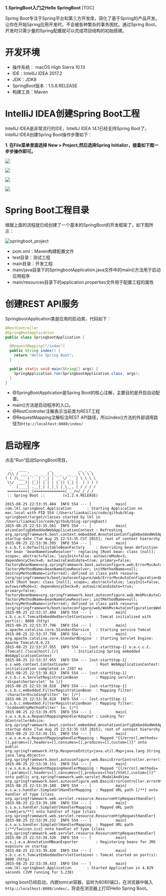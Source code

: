 **1.SpringBoot入门之Hello SpringBoot**
[TOC]

Spring Boot专注于Spring平台和第三方开发库，简化了基于Spring的产品开发。让你在开始Spring应用开发时，不会被各种繁杂的事务困扰。通过Spring Boot，开发时只需少量的Spring配置就可以完成项目结构的初始搭建。

<!-- more -->

# 开发环境

* 操作系统： macOS High Sierra 10.13
* IDE：IntelliJ IDEA 2017.2
* JDK：JDK8
* SpringBoot版本：1.5.8.RELEASE
* 构建工具：Maven

# IntelliJ IDEA创建Spring Boot工程

IntelliJ IDEA是非常流行的IDE，IntelliJ IDEA 14.1已经支持Spring Boot了。
IntelliJ IDEA创建Spring Boot操作步骤如下：

**1. 在File菜单里面选择 New > Project,然后选择Spring Initializr，接着如下图一步步操作即可。**

![](http://7xqch5.com1.z0.glb.clouddn.com/springboot1-2.png)

![](http://7xqch5.com1.z0.glb.clouddn.com/springboot1-3.png)

![](http://7xqch5.com1.z0.glb.clouddn.com/springboot1-4.png)

![](http://7xqch5.com1.z0.glb.clouddn.com/springboot1-5.png)

# Spring Boot工程目录

根据上面的流程就已经创建了一个基本的SpringBoot的开发框架了，如下图所示：

![springboot_project](http://onke0yoit.bkt.clouddn.com/springboot_project.png)

* pom.xml：Maven构建配置文件
* test目录：测试工程
* main目录：开发工程
* main/java目录下的SpringbootApplication.java文件中的main()方法用于启动应用程序
* main/resources目录下的application.properties文件用于配置工程的属性

# 创建REST API服务

SpringbootApplication类是应用的启动类，代码如下：

```java
@RestController
@SpringBootApplication
public class SpringbootApplication {

  @RequestMapping("/index")
  public String index() {
    return "Hello Spring Boot";
  }

  public static void main(String[] args) {
    SpringApplication.run(SpringbootApplication.class, args);
  }
}
```
* @SpringBootApplication是Spring Boot的核心注解，主要目的是开启自动配置。
* main()方法是启动程序的入口。
* @RestController注解表示当前类为REST工程
* @RequestMapping注解标注REST API路径，所以index()方法的外部调用路径为`http://localhost:8080/index/`

# 启动程序

点击“Run”启动SpringBoot项目，

```
  .   ____          _            __ _ _
 /\\ / ___'_ __ _ _(_)_ __  __ _ \ \ \ \
( ( )\___ | '_ | '_| | '_ \/ _` | \ \ \ \
 \\/  ___)| |_)| | | | | || (_| |  ) ) ) )
  '  |____| .__|_| |_|_| |_\__, | / / / /
 =========|_|==============|___/=/_/_/_/
 :: Spring Boot ::        (v1.2.4.RELEASE)

2015-08-25 22:53:35.484  INFO 554 --- [           main] com.lkl.springboot.Application       : Starting Application on mac.local with PID 554 (/Users/liaokailin/code/github/blog-springboot/target/classes started by lkl in /Users/liaokailin/code/github/blog-springboot)
2015-08-25 22:53:35.561  INFO 554 --- [           main] ationConfigEmbeddedWebApplicationContext : Refreshing org.springframework.boot.context.embedded.AnnotationConfigEmbeddedWebApplicationContext@328908cd: startup date [Tue Aug 25 22:53:35 CST 2015]; root of context hierarchy
2015-08-25 22:53:36.395  INFO 554 --- [           main] o.s.b.f.s.DefaultListableBeanFactory     : Overriding bean definition for bean 'beanNameViewResolver': replacing [Root bean: class [null]; scope=; abstract=false; lazyInit=false; autowireMode=3; dependencyCheck=0; autowireCandidate=true; primary=false; factoryBeanName=org.springframework.boot.autoconfigure.web.ErrorMvcAutoConfiguration$WhitelabelErrorViewConfiguration; factoryMethodName=beanNameViewResolver; initMethodName=null; destroyMethodName=(inferred); defined in class path resource [org/springframework/boot/autoconfigure/web/ErrorMvcAutoConfiguration$WhitelabelErrorViewConfiguration.class]] with [Root bean: class [null]; scope=; abstract=false; lazyInit=false; autowireMode=3; dependencyCheck=0; autowireCandidate=true; primary=false; factoryBeanName=org.springframework.boot.autoconfigure.web.WebMvcAutoConfiguration$WebMvcAutoConfigurationAdapter; factoryMethodName=beanNameViewResolver; initMethodName=null; destroyMethodName=(inferred); defined in class path resource [org/springframework/boot/autoconfigure/web/WebMvcAutoConfiguration$WebMvcAutoConfigurationAdapter.class]]
2015-08-25 22:53:37.404  INFO 554 --- [           main] s.b.c.e.t.TomcatEmbeddedServletContainer : Tomcat initialized with port(s): 8080 (http)
2015-08-25 22:53:37.796  INFO 554 --- [           main] o.apache.catalina.core.StandardService   : Starting service Tomcat
2015-08-25 22:53:37.798  INFO 554 --- [           main] org.apache.catalina.core.StandardEngine  : Starting Servlet Engine: Apache Tomcat/8.0.23
2015-08-25 22:53:37.955  INFO 554 --- [ost-startStop-1] o.a.c.c.C.[Tomcat].[localhost].[/]       : Initializing Spring embedded WebApplicationContext
2015-08-25 22:53:37.955  INFO 554 --- [ost-startStop-1] o.s.web.context.ContextLoader            : Root WebApplicationContext: initialization completed in 2397 ms
2015-08-25 22:53:38.813  INFO 554 --- [ost-startStop-1] o.s.b.c.e.ServletRegistrationBean        : Mapping servlet: 'dispatcherServlet' to [/]
2015-08-25 22:53:38.818  INFO 554 --- [ost-startStop-1] o.s.b.c.embedded.FilterRegistrationBean  : Mapping filter: 'characterEncodingFilter' to: [/*]
2015-08-25 22:53:38.819  INFO 554 --- [ost-startStop-1] o.s.b.c.embedded.FilterRegistrationBean  : Mapping filter: 'hiddenHttpMethodFilter' to: [/*]
2015-08-25 22:53:39.075  INFO 554 --- [           main] s.w.s.m.m.a.RequestMappingHandlerAdapter : Looking for @ControllerAdvice: org.springframework.boot.context.embedded.AnnotationConfigEmbeddedWebApplicationContext@328908cd: startup date [Tue Aug 25 22:53:35 CST 2015]; root of context hierarchy
2015-08-25 22:53:39.151  INFO 554 --- [           main] s.w.s.m.m.a.RequestMappingHandlerMapping : Mapped "{[/error],methods=[],params=[],headers=[],consumes=[],produces=[],custom=[]}" onto public org.springframework.http.ResponseEntity<java.util.Map<java.lang.String, java.lang.Object>> org.springframework.boot.autoconfigure.web.BasicErrorController.error(javax.servlet.http.HttpServletRequest)
2015-08-25 22:53:39.151  INFO 554 --- [           main] s.w.s.m.m.a.RequestMappingHandlerMapping : Mapped "{[/error],methods=[],params=[],headers=[],consumes=[],produces=[text/html],custom=[]}" onto public org.springframework.web.servlet.ModelAndView org.springframework.boot.autoconfigure.web.BasicErrorController.errorHtml(javax.servlet.http.HttpServletRequest)
2015-08-25 22:53:39.180  INFO 554 --- [           main] o.s.w.s.handler.SimpleUrlHandlerMapping  : Mapped URL path [/**] onto handler of type [class org.springframework.web.servlet.resource.ResourceHttpRequestHandler]
2015-08-25 22:53:39.180  INFO 554 --- [           main] o.s.w.s.handler.SimpleUrlHandlerMapping  : Mapped URL path [/webjars/**] onto handler of type [class org.springframework.web.servlet.resource.ResourceHttpRequestHandler]
2015-08-25 22:53:39.232  INFO 554 --- [           main] o.s.w.s.handler.SimpleUrlHandlerMapping  : Mapped URL path [/**/favicon.ico] onto handler of type [class org.springframework.web.servlet.resource.ResourceHttpRequestHandler]
2015-08-25 22:53:39.326  INFO 554 --- [           main] o.s.j.e.a.AnnotationMBeanExporter        : Registering beans for JMX exposure on startup
2015-08-25 22:53:39.430  INFO 554 --- [           main] s.b.c.e.t.TomcatEmbeddedServletContainer : Tomcat started on port(s): 8080 (http)
2015-08-25 22:53:39.433  INFO 554 --- [           main] com.lkl.springboot.Application       : Started Application in 4.829 seconds (JVM running for 5.238)
```

spring boot已经启动，内嵌tomcat容器，监听为8080端口，在浏览器中输入`http://localhost:8080/index/`，将会在浏览器上打印Hello Spring Boot。

